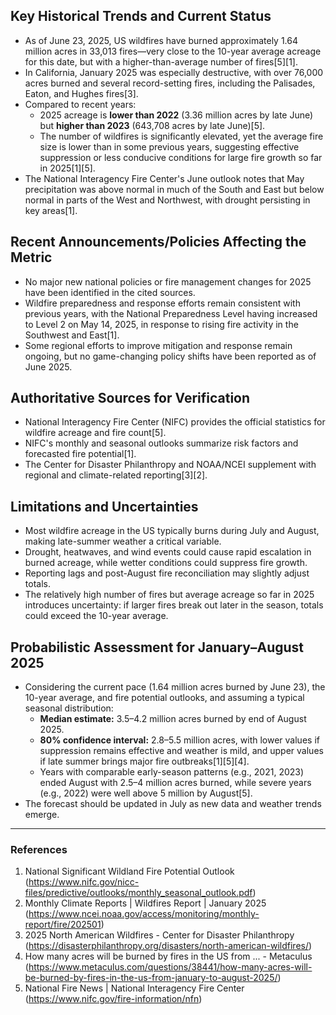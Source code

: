 ## Key Historical Trends and Current Status

- As of June 23, 2025, US wildfires have burned approximately 1.64 million acres in 33,013 fires—very close to the 10-year average acreage for this date, but with a higher-than-average number of fires[5][1].
- In California, January 2025 was especially destructive, with over 76,000 acres burned and several record-setting fires, including the Palisades, Eaton, and Hughes fires[3].
- Compared to recent years:
  - 2025 acreage is **lower than 2022** (3.36 million acres by late June) but **higher than 2023** (643,708 acres by late June)[5].
  - The number of wildfires is significantly elevated, yet the average fire size is lower than in some previous years, suggesting effective suppression or less conducive conditions for large fire growth so far in 2025[1][5].
- The National Interagency Fire Center's June outlook notes that May precipitation was above normal in much of the South and East but below normal in parts of the West and Northwest, with drought persisting in key areas[1].

## Recent Announcements/Policies Affecting the Metric

- No major new national policies or fire management changes for 2025 have been identified in the cited sources.
- Wildfire preparedness and response efforts remain consistent with previous years, with the National Preparedness Level having increased to Level 2 on May 14, 2025, in response to rising fire activity in the Southwest and East[1].
- Some regional efforts to improve mitigation and response remain ongoing, but no game-changing policy shifts have been reported as of June 2025.

## Authoritative Sources for Verification

- National Interagency Fire Center (NIFC) provides the official statistics for wildfire acreage and fire count[5].
- NIFC's monthly and seasonal outlooks summarize risk factors and forecasted fire potential[1].
- The Center for Disaster Philanthropy and NOAA/NCEI supplement with regional and climate-related reporting[3][2].

## Limitations and Uncertainties

- Most wildfire acreage in the US typically burns during July and August, making late-summer weather a critical variable.
- Drought, heatwaves, and wind events could cause rapid escalation in burned acreage, while wetter conditions could suppress fire growth.
- Reporting lags and post-August fire reconciliation may slightly adjust totals.
- The relatively high number of fires but average acreage so far in 2025 introduces uncertainty: if larger fires break out later in the season, totals could exceed the 10-year average.

## Probabilistic Assessment for January–August 2025

- Considering the current pace (1.64 million acres burned by June 23), the 10-year average, and fire potential outlooks, and assuming a typical seasonal distribution:
  - **Median estimate:** 3.5–4.2 million acres burned by end of August 2025.
  - **80% confidence interval:** 2.8–5.5 million acres, with lower values if suppression remains effective and weather is mild, and upper values if late summer brings major fire outbreaks[1][5][4].
  - Years with comparable early-season patterns (e.g., 2021, 2023) ended August with 2.5–4 million acres burned, while severe years (e.g., 2022) were well above 5 million by August[5].
- The forecast should be updated in July as new data and weather trends emerge.

---

### References
1. National Significant Wildland Fire Potential Outlook (https://www.nifc.gov/nicc-files/predictive/outlooks/monthly_seasonal_outlook.pdf)
2. Monthly Climate Reports | Wildfires Report | January 2025 (https://www.ncei.noaa.gov/access/monitoring/monthly-report/fire/202501)
3. 2025 North American Wildfires - Center for Disaster Philanthropy (https://disasterphilanthropy.org/disasters/north-american-wildfires/)
4. How many acres will be burned by fires in the US from ... - Metaculus (https://www.metaculus.com/questions/38441/how-many-acres-will-be-burned-by-fires-in-the-us-from-january-to-august-2025/)
5. National Fire News | National Interagency Fire Center (https://www.nifc.gov/fire-information/nfn)